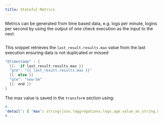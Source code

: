 ```yaml
---
title: Stateful Metrics
---
```


Metrics can be generated from time based data, e.g. logs per minute, logins per second by using the output of one check execution as the input to the next.

```yaml file=<rootDir>/modules/canary-checker/fixtures/elasticsearch/stateful_metrics.yaml

```

This snippet retrieves the `last_result.results.max` value from the last execution ensuring data is not duplicated or missed

```go
"@timestamp" : {
  {{-  if last_result.results.max }}
  "gte": "{{ last_result.results.max }}"
  {{- else }}
  "gte": "now-5m"
  {{- end }}
}
```

The max value is saved in the `transform` section using:

```yaml
#...
'detail': { 'max': string(json.?aggregations.logs.age.value_as_string.orValue(last_result().?results.max.orValue(time.Now()))) },
#...
```
